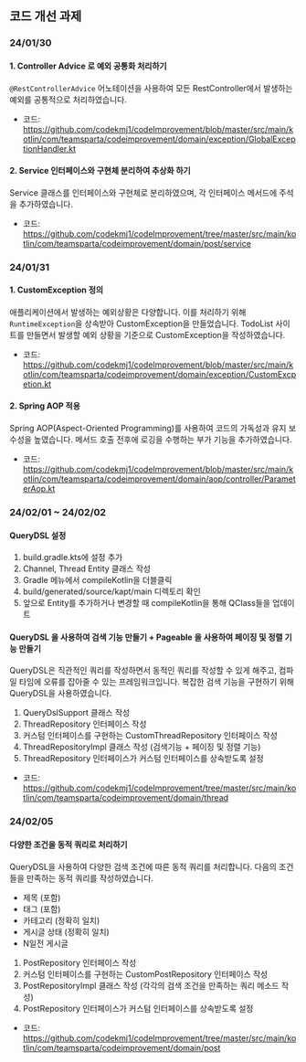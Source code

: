 ## 코드 개선 과제

### 24/01/30 
#### 1. Controller Advice 로 예외 공통화 처리하기
`@RestControllerAdvice` 어노테이션을 사용하여 모든 RestController에서 발생하는 예외를 공통적으로 처리하였습니다.
- 코드: https://github.com/codekmj1/codeImprovement/blob/master/src/main/kotlin/com/teamsparta/codeimprovement/domain/exception/GlobalExceptionHandler.kt
  
#### 2. Service 인터페이스와 구현체 분리하여 추상화 하기
Service 클래스를 인터페이스와 구현체로 분리하였으며, 각 인터페이스 메서드에 주석을 추가하였습니다.
- 코드: https://github.com/codekmj1/codeImprovement/tree/master/src/main/kotlin/com/teamsparta/codeimprovement/domain/post/service
  
### 24/01/31
#### 1. CustomException 정의
애플리케이션에서 발생하는 예외상황은 다양합니다. 이를 처리하기 위해 `RuntimeException`을 상속받아 CustomException을 만들었습니다. TodoList 사이트를 만들면서 발생할 예외 상황을 기준으로 CustomException을 작성하였습니다.
- 코드: https://github.com/codekmj1/codeImprovement/blob/master/src/main/kotlin/com/teamsparta/codeimprovement/domain/exception/CustomExcpetion.kt
  
#### 2. Spring AOP 적용
Spring AOP(Aspect-Oriented Programming)를 사용하여 코드의 가독성과 유지 보수성을 높였습니다. 메서드 호출 전후에 로깅을 수행하는 부가 기능을 추가하였습니다.
- 코드: https://github.com/codekmj1/codeImprovement/blob/master/src/main/kotlin/com/teamsparta/codeimprovement/domain/aop/controller/ParameterAop.kt

### 24/02/01 ~ 24/02/02
#### QueryDSL 설정
1. build.gradle.kts에 설정 추가
2. Channel, Thread Entity 클래스 작성
3. Gradle 메뉴에서 compileKotlin을 더블클릭
4. build/generated/source/kapt/main 디렉토리 확인
5. 앞으로 Entity를 추가하거나 변경할 때 compileKotlin을 통해 QClass들을 업데이트

#### QueryDSL 을 사용하여 검색 기능 만들기 + Pageable 을 사용하여 페이징 및 정렬 기능 만들기
QueryDSL은 직관적인 쿼리를 작성하면서 동적인 쿼리를 작성할 수 있게 해주고, 컴파일 타임에 오류를 잡아줄 수 있는 프레임워크입니다. 복잡한 검색 기능을 구현하기 위해 QueryDSL을 사용하였습니다.

1. QueryDslSupport 클래스 작성
2. ThreadRepository 인터페이스 작성
3. 커스텀 인터페이스를 구현하는 CustomThreadRepository 인터페이스 작성 
4. ThreadRepositoryImpl 클래스 작성 (검색기능 + 페이징 및 정렬 기능)
5. ThreadRepository 인터페이스가 커스텀 인터페이스를 상속받도록 설정

- 코드: https://github.com/codekmj1/codeImprovement/tree/master/src/main/kotlin/com/teamsparta/codeimprovement/domain/thread

### 24/02/05
#### 다양한 조건을 동적 쿼리로 처리하기
QueryDSL을 사용하여 다양한 검색 조건에 따른 동적 쿼리를 처리합니다. 다음의 조건들을 만족하는 동적 쿼리를 작성하였습니다.
- 제목 (포함)
- 태그 (포함)
- 카테고리 (정확히 일치)
- 게시글 상태 (정확히 일치)
- N일전 게시글

1. PostRepository 인터페이스 작성
2. 커스텀 인터페이스를 구현하는 CustomPostRepository 인터페이스 작성 
3. PostRepositoryImpl 클래스 작성 (각각의 검색 조건을 만족하는 쿼리 메소드 작성)
4. PostRepository 인터페이스가 커스텀 인터페이스를 상속받도록 설정

- 코드: https://github.com/codekmj1/codeImprovement/tree/master/src/main/kotlin/com/teamsparta/codeimprovement/domain/post
